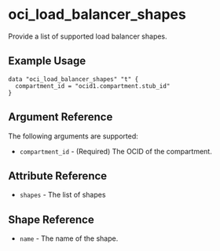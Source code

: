 # oci\_load\_balancer_shapes

Provide a list of supported load balancer shapes.

## Example Usage

```
data "oci_load_balancer_shapes" "t" {
  compartment_id = "ocid1.compartment.stub_id"
}
```

## Argument Reference

The following arguments are supported:

* `compartment_id` - (Required) The OCID of the compartment.

## Attribute Reference
* `shapes` - The list of shapes

## Shape Reference
* `name` - The name of the shape.
